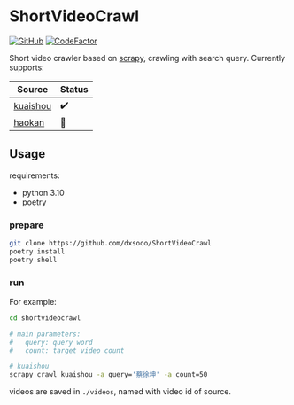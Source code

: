 # ShortVideoCrawl

[![GitHub](https://img.shields.io/github/license/dxsooo/ShortVideoCrawl)](./LICENSE)
[![CodeFactor](https://www.codefactor.io/repository/github/dxsooo/shortvideocrawl/badge)](https://www.codefactor.io/repository/github/dxsooo/shortvideocrawl)

Short video crawler based on [scrapy](https://github.com/scrapy/scrapy), crawling with search query. Currently supports:

|Source|Status|
|-|-|
|[kuaishou](https://www.kuaishou.com/)| :heavy_check_mark: |
|[haokan](https://haokan.baidu.com/)| :construction: |

## Usage

requirements:

- python 3.10
- poetry

### prepare

```bash
git clone https://github.com/dxsooo/ShortVideoCrawl
poetry install
poetry shell
```

### run

For example:

```bash
cd shortvideocrawl

# main parameters:
#   query: query word
#   count: target video count

# kuaishou
scrapy crawl kuaishou -a query='蔡徐坤' -a count=50
```

videos are saved in `./videos`, named with video id of source.
